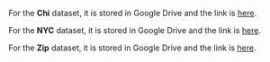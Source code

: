 For the **Chi** dataset, it is stored in Google Drive and the link is [here](https://drive.google.com/drive/folders/1B420_Cq2gCvbJ6tcmASmaRnkiJtkDQRs?usp=sharing).

For the **NYC** dataset, it is stored in Google Drive and the link is [here](https://drive.google.com/drive/folders/1Fxom9Jf1_pZiUV2dpDvl5I01FsJBufJS?usp=sharing).

For the **Zip** dataset, it is stored in Google Drive and the link is [here](https://drive.google.com/drive/folders/1_uLALRW8BdGdYWbcLHKvMxLJCWFalRm_?usp=sharing).

